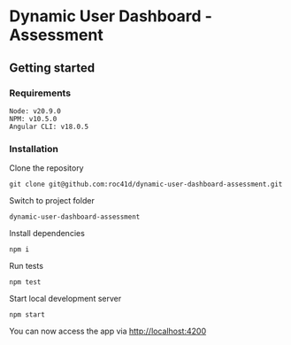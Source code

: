 # Dynamic User Dashboard - Assessment

## Getting started

### Requirements
```
Node: v20.9.0
NPM: v10.5.0
Angular CLI: v18.0.5
```

### Installation
Clone the repository

```
git clone git@github.com:roc41d/dynamic-user-dashboard-assessment.git
```

Switch to project folder

```
dynamic-user-dashboard-assessment
```

Install dependencies

```
npm i
```

Run tests

```
npm test
```

Start local development server

```
npm start
```

You can now access the app via [http://localhost:4200](http://localhost:4200)